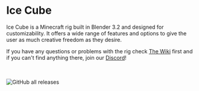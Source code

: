 # Ice Cube

Ice Cube is a Minecraft rig built in Blender 3.2 and designed for customizability. It offers a wide range of features and options to give the user as much creative freedom as they desire.

If you have any questions or problems with the rig check [The Wiki](https://darthlilo.gitbook.io/ice-cube/main/homepage "The Wiki") first and if you can't find anything there, join our [Discord](https://discord.gg/3G44QQM "Discord")!


<br/> <br/> ![GitHub all releases](https://img.shields.io/github/downloads/DarthLilo/ice_cube/total?color=seagreen)
